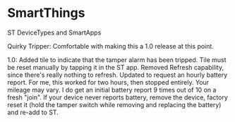 # SmartThings
ST DeviceTypes and SmartApps

Quirky Tripper:
Comfortable with making this a 1.0 release at this point.

1.0:
Added tile to indicate that the tamper alarm has been tripped. Tile must be reset manually by tapping it in the ST app.
Removed Refresh capability, since there's really nothing to refresh.
Updated to request an hourly battery report. For me, this worked for two hours, then stopped entirely. Your mileage may vary.
I do get an initial battery report 9 times out of 10 on a fresh "join".
If your device never reports battery, remove the device, factory reset it (hold the tamper switch while removing and replacing the battery) and re-add to ST.
